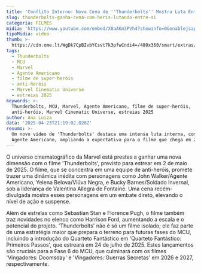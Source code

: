 ```yaml
---
title: 'Conflito Interno: Nova Cena de ''Thunderbolts'' Mostra Luta Entre Heróis do MCU'
slug: thunderbolts-ganha-cena-com-heris-lutando-entre-si
categoria: FILMES
midia: 'https://www.youtube.com/embed/X8aAKm3PVh4?showinfo=0&enablejsapi=1'
tipoMidia: video
thumb: >-
  https://cdn.ome.lt/WgDk7CpBIvbYCsvt7k3pfwCndi4=/480x360/smart/extras/conteudos/Captura_de_tela_2025-04-23_171733.png
tags:
  - Thunderbolts
  - MCU
  - Marvel
  - Agente Americano
  - filme de super-heróis
  - anti-heróis
  - Marvel Cinematic Universe
  - estreias 2025
keywords: >-
  Thunderbolts, MCU, Marvel, Agente Americano, filme de super-heróis,
  anti-heróis, Marvel Cinematic Universe, estreias 2025
author: Ana Luiza
data: '2025-04-23T21:19:02.028Z'
resumo: >-
  Um novo vídeo de 'Thunderbolts' destaca uma intensa luta interna, com foco no
  Agente Americano, ampliando a expectativa para o filme que chega em 2025.
---
```


O universo cinematográfico da Marvel está prestes a ganhar uma nova dimensão com o filme 'Thunderbolts', previsto para estrear em 2 de maio de 2025. O filme, que se concentra em uma equipe de anti-heróis, promete trazer uma dinâmica inédita com personagens como John Walker/Agente Americano, Yelena Belova/Viúva Negra, e Bucky Barnes/Soldado Invernal, sob a liderança de Valentina Allegra de Fontaine. Uma cena recém-divulgada mostra esses personagens em um embate direto, elevando o nível de ação e suspense.

Além de estrelas como Sebastian Stan e Florence Pugh, o filme também traz novidades no elenco como Harrison Ford, aumentando a escala e o potencial do projeto. 'Thunderbolts' não é só um filme isolado; ele faz parte de uma estratégia maior que prepara o terreno para futuras fases do MCU, incluindo a introdução do Quarteto Fantástico em 'Quarteto Fantástico: Primeiros Passos', que estreará em 24 de julho de 2025. Estes lançamentos são cruciais para a Fase 6 do MCU, que culminará com os filmes 'Vingadores: Doomsday' e 'Vingadores: Guerras Secretas' em 2026 e 2027, respectivamente.
